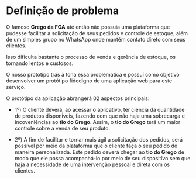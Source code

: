 # Definição de problema

O famoso **Grego da FGA** até então não possuia uma plataforma que pudesse facilitar a solicitação de seus pedidos e controle de estoque, além de um simples grupo no WhatsApp onde mantém contato direto com seus clientes.

Isso dificulta bastante o processo de venda e gerência de estoque, os tornando lentos e custosos.

O nosso protótipo trás à tona essa problematica e possuí como objetivo desenvolver um protótipo fidedigno de uma aplicação web para este serviço.

O protótipo da aplicação abrangerá 02 aspectos principais:

 * 1º) O cliente deverá, ao acessar o aplicativo, ter ciencia da quantidade de produtos disponiveis, fazendo com que não haja uma sobrecarga e incoveniências ao **tio do Grego**. Assim, o **tio do Grego** terá um maior controle sobre a venda de seu produto.

 * 2º) A fim de facilitar e tornar mais ágil a solicitação dos pedidos, será possível por meio da plataforma que o cliente faça o seu pedido de maneira personalizada. Este pedido deverá chegar ao **tio do Grego** de modo que ele possa acompanhá-lo por meio de seu dispositívo sem que haja a necessidade de uma intervenção pessoal e direta com os clientes.